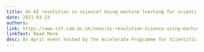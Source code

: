 ```yaml
---
title: An AI revolution in science? Using machine learning for scientific discovery
date: 2021-03-23
authors:
link: https://www.cst.cam.ac.uk/news/ai-revolution-science-using-machine-learning-scientific-discovery
linkText: Read More
desc: An April event hosted by the Accelerate Programme for Scientific Discovery here will explore how AI can help advance the frontiers of science and how researchers can benefit from using AI in their work.
---
```

